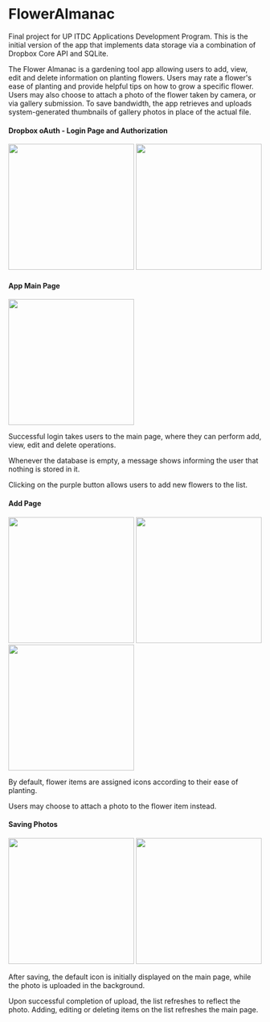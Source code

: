 # FlowerAlmanac

Final project for UP ITDC Applications Development Program. 
This is the initial version of the app that implements data storage via a combination of Dropbox Core API and SQLite.

The Flower Almanac is a gardening tool app allowing users to add, view, edit and delete information on planting flowers.
Users may rate a flower's ease of planting and provide helpful tips on how to grow a specific flower.
Users may also choose to attach a photo of the flower taken by camera, or via gallery submission.
To save bandwidth, the app retrieves and uploads system-generated thumbnails of gallery photos in place of the actual file.

<div>
<h4>Dropbox oAuth - Login Page and Authorization</h4>
<img src="https://user-images.githubusercontent.com/29141643/28212376-bab30d3c-68d3-11e7-99fd-32c402de0b02.png" width="250">
<img src="https://user-images.githubusercontent.com/29141643/28212377-bafd266a-68d3-11e7-9800-7036211f169f.png" width="250">
</div>

<div>
<h4>App Main Page</h4>
<img src="https://user-images.githubusercontent.com/29141643/28212373-ba4c182a-68d3-11e7-8681-cdd4ccda0972.png" width="250">
<p>Successful login takes users to the main page, where they can perform add, view, edit and delete operations.</p>
<p>Whenever the database is empty, a message shows informing the user that nothing is stored in it.</p>
<p>Clicking on the purple button allows users to add new flowers to the list.</p>
</div>

<div>
<h4>Add Page</h4>
<img src="https://user-images.githubusercontent.com/29141643/28212380-bb786d20-68d3-11e7-9ce3-3e275851a6ad.png" width="250">
<img src="https://user-images.githubusercontent.com/29141643/28212381-bbb78a46-68d3-11e7-95a6-66b228bf6a4b.png" width="250">
<img src="https://user-images.githubusercontent.com/29141643/28212379-bb244470-68d3-11e7-8d50-5eb2438d8770.png" width="250">
<p>By default, flower items are assigned icons according to their ease of planting.</p>
<p>Users may choose to attach a photo to the flower item instead.</p>
</div>

<div>
<h4>Saving Photos</h4>
<img src="https://user-images.githubusercontent.com/29141643/28212378-bb13190c-68d3-11e7-811f-54ab226c625a.png" width="250">
<img src="https://user-images.githubusercontent.com/29141643/28212374-ba82aa52-68d3-11e7-9877-a4c10f467a9c.png" width="250">
<p>After saving, the default icon is initially displayed on the main page, while the photo is uploaded in the background.</p>
<p>Upon successful completion of upload, the list refreshes to reflect the photo. Adding, editing or deleting items on the list refreshes the main page.</p>
</div>
